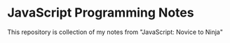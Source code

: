 # JavaScript Programming Notes

This repository is collection of my notes from "JavaScript: Novice to Ninja"